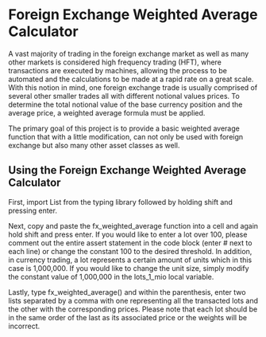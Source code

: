 # Foreign Exchange Weighted Average Calculator
A vast majority of trading in the foreign exchange market as well as many other markets is  considered high frequency trading (HFT), where transactions are executed by machines, allowing the process to be automated and the calculations to be made at a rapid rate on a great scale.  With this notion in mind, one foreign exchange trade is usually comprised of several other smaller trades all with different notional values prices.  To determine the total notional value of the base currency position and the average price, a weighted average formula must be  applied.


The primary goal of this project is to provide a basic weighted average function that with a little modification, can not only be used with foreign exchange but also many other asset classes as well.


## Using the Foreign Exchange Weighted Average Calculator
First, import List from the typing library followed by holding shift and pressing enter.


Next, copy and paste the fx_weighted_average function into a cell and again hold shift and press enter.  If you would like to enter a lot over 100, please comment out the entire assert statement in the code block (enter # next to each line) or change the constant 100 to the desired threshold.  In addition, in currency trading, a lot represents a certain amount of units which in this case is 1,000,000.  If you would like to change the unit size, simply modify the constant value of 1,000,000 in the lots_1_mio local variable.

Lastly, type fx_weighted_average() and within the parenthesis, enter two lists separated by a comma with one representing all the transacted lots and the other with the corresponding prices.  Please note that each lot should be in the same order of the last as its associated price or the weights will be incorrect.
